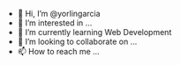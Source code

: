 - 👋 Hi, I’m @yorlingarcia
- 👀 I’m interested in ...
- 🌱 I’m currently learning Web Development
- 💞️ I’m looking to collaborate on ...
- 📫 How to reach me ...

<!---
yorlingarcia/yorlingarcia is a ✨ special ✨ repository because its `README.md` (this file) appears on your GitHub profile.
You can click the Preview link to take a look at your changes.
--->
